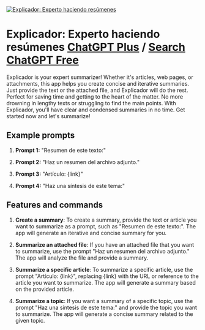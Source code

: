 
[![Explicador: Experto haciendo resúmenes](https://files.oaiusercontent.com/file-wOleU5a1Fih8iQrxbt0fSbAD?se=2123-10-16T04%3A22%3A48Z&sp=r&sv=2021-08-06&sr=b&rscc=max-age%3D31536000%2C%20immutable&rscd=attachment%3B%20filename%3Dicon.jpg&sig=q/OC0/qTpBigG/82eAuOsvia0Z60SX9NzN%2BqzPQ%2BGDk%3D)](https://chat.openai.com/g/g-N1GUlO9Do-explicador-experto-haciendo-resumenes)

# Explicador: Experto haciendo resúmenes [ChatGPT Plus](https://chat.openai.com/g/g-N1GUlO9Do-explicador-experto-haciendo-resumenes) / [Search ChatGPT Free](https://gptcall.net/index.html#/?search=Explicador%3A%20Experto%20haciendo%20res%C3%BAmenes)

Explicador is your expert summarizer! Whether it's articles, web pages, or attachments, this app helps you create concise and iterative summaries. Just provide the text or the attached file, and Explicador will do the rest. Perfect for saving time and getting to the heart of the matter. No more drowning in lengthy texts or struggling to find the main points. With Explicador, you'll have clear and condensed summaries in no time. Get started now and let's summarize!

## Example prompts

1. **Prompt 1:** "Resumen de este texto:"

2. **Prompt 2:** "Haz un resumen del archivo adjunto."

3. **Prompt 3:** "Artículo: {link}"

4. **Prompt 4:** "Haz una síntesis de este tema:"

## Features and commands

1. **Create a summary**: To create a summary, provide the text or article you want to summarize as a prompt, such as "Resumen de este texto:". The app will generate an iterative and concise summary for you.

2. **Summarize an attached file**: If you have an attached file that you want to summarize, use the prompt "Haz un resumen del archivo adjunto." The app will analyze the file and provide a summary.

3. **Summarize a specific article**: To summarize a specific article, use the prompt "Artículo: {link}", replacing {link} with the URL or reference to the article you want to summarize. The app will generate a summary based on the provided article.

4. **Summarize a topic**: If you want a summary of a specific topic, use the prompt "Haz una síntesis de este tema:" and provide the topic you want to summarize. The app will generate a concise summary related to the given topic.


